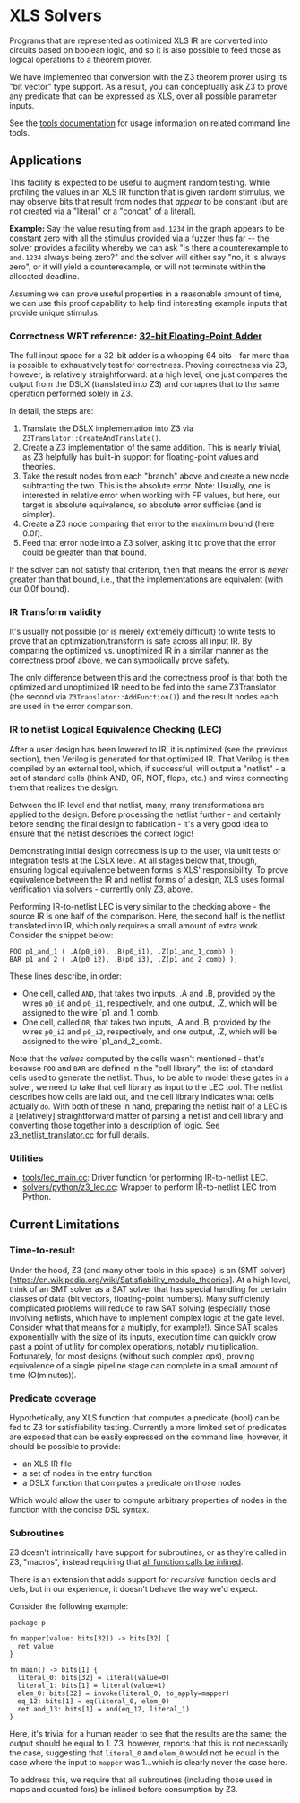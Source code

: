 # XLS Solvers

Programs that are represented as optimized XLS IR are converted into circuits
based on boolean logic, and so it is also possible to feed those as logical
operations to a theorem prover.

We have implemented that conversion with the Z3 theorem prover using its "bit
vector" type support. As a result, you can conceptually ask Z3 to prove any
predicate that can be expressed as XLS, over all possible parameter inputs.

See the [tools documentation](https://github.com/google/xls/tree/main/xls/g3doc/tools.md)
for usage information on related command line tools.

## Applications

This facility is expected to be useful to augment random testing. While
profiling the values in an XLS IR function that is given random stimulus, we may
observe bits that result from nodes that *appear* to be constant (but are not
created via a "literal" or a "concat" of a literal).

**Example:** Say the value resulting from `and.1234` in the graph appears to be
constant zero with all the stimulus provided via a fuzzer thus far -- the solver
provides a facility whereby we can ask "is there a counterexample to `and.1234`
always being zero?" and the solver will either say "no, it is always zero", or
it will yield a counterexample, or will not terminate within the allocated
deadline.

Assuming we can prove useful properties in a reasonable amount of time, we can
use this proof capability to help find interesting example inputs that provide
unique stimulus.

### Correctness WRT reference: [32-bit Floating-Point Adder](https://github.com/google/xls/tree/main/xls/modules/fpadd_2x32.x)

The full input space for a 32-bit adder is a whopping 64 bits - far more than is
possible to exhaustively test for correctness. Proving correctness via Z3,
however, is relatively straightforward: at a high level, one just compares the
output from the DSLX (translated into Z3) and comapres that to the same
operation performed solely in Z3.

In detail, the steps are:

1.  Translate the DSLX implementation into Z3 via
    `Z3Translator::CreateAndTranslate()`.
1.  Create a Z3 implementation of the same addition. This is nearly trivial, as
    Z3 helpfully has built-in support for floating-point values and theories.
1.  Take the result nodes from each "branch" above and create a new node
    subtracting the two. This is the absolute error. Note: Usually, one is
    interested in relative error when working with FP values, but here, our
    target is absolute equivalence, so absolute error sufficies (and is
    simpler).
1.  Create a Z3 node comparing that error to the maximum bound (here 0.0f).
1.  Feed that error node into a Z3 solver, asking it to prove that the error
    could be greater than that bound.

If the solver can not satisfy that criterion, then that means the error is
_never_ greater than that bound, i.e., that the implementations are equivalent
(with our 0.0f bound).

### IR Transform validity

It's usually not possible (or is merely extremely difficult) to write tests to
prove that an optimization/transform is safe across all input IR. By comparing
the optimized vs. unoptimized IR in a similar manner as the correctness proof
above, we can symbolically prove safety.

The only difference between this and the correctness proof is that both the
optimized and unoptimized IR need to be fed into the same Z3Translator (the
second via `Z3Translator::AddFunction()`) and the result nodes each are used in
the error comparison.

### IR to netlist Logical Equivalence Checking (LEC)

After a user design has been lowered to IR, it is optimized (see the previous
section), then Verilog is generated for that optimized IR. That Verilog is then
compiled by an external tool, which, if successful, will output a "netlist" - a
set of standard cells (think AND, OR, NOT, flops, etc.) and wires connecting
them that realizes the design.

Between the IR level and that netlist, many, many transformations are applied to
the design. Before processing the netlist further - and certainly before sending
the final design to fabrication - it's a very good idea to ensure that the
netlist describes the correct logic!

Demonstrating initial design correctness is up to the user, via unit tests or
integration tests at the DSLX level. At all stages below that, though, ensuring
logical equivalence between forms is XLS' responsibility. To prove equivalence
between the IR and netlist forms of a design, XLS uses formal verification via
solvers - currently only Z3, above.

Performing IR-to-netlist LEC is very similar to the checking above - the source
IR is one half of the comparison. Here, the second half is the netlist
translated into IR, which only requires a small amount of extra work. Consider
the snippet below:

```
FOO p1_and_1 ( .A(p0_i0), .B(p0_i1), .Z(p1_and_1_comb) );
BAR p1_and_2 ( .A(p0_i2), .B(p0_i3), .Z(p1_and_2_comb) );
```

These lines describe, in order:

-   One cell, called `AND`, that takes two inputs, .A and .B, provided by the
    wires `p0_i0` and `p0_i1`, respectively, and one output, .Z, which will be
    assigned to the wire `p1_and_1_comb.
-   One cell, called `OR`, that takes two inputs, .A and .B, provided by the
    wires `p0_i2` and `p0_i2`, respectively, and one output, .Z, which will be
    assigned to the wire `p1_and_2_comb.

Note that the _values_ computed by the cells wasn't mentioned - that's because
`FOO` and `BAR` are defined in the "cell library", the list of standard cells
used to generate the netlist. Thus, to be able to model these gates in a solver,
we need to take that cell library as input to the LEC tool. The netlist
describes how cells are laid out, and the cell library indicates what cells
actually `do`. With both of these in hand, preparing the netlist half of a LEC
is a [relatively] straightforward matter of parsing a netlist and cell library
and converting those together into a description of logic. See
[z3_netlist_translator.cc](https://github.com/google/xls/tree/main/xls/solvers/z3_netlist_translator.cc)
for full details.

### Utilities

-   [tools/lec_main.cc](http://cs/google/third_party/xls/tools/lec_main.cc):
    Driver function for performing IR-to-netlist LEC.
-   [solvers/python/z3_lec.cc](http://cs/google/third_party/xls/solvers/python/z3_lec.cc):
    Wrapper to perform IR-to-netlist LEC from Python.

## Current Limitations

### Time-to-result

Under the hood, Z3 (and many other tools in this space) is an (SMT
solver)[https://en.wikipedia.org/wiki/Satisfiability_modulo_theories]. At a high
level, think of an SMT solver as a SAT solver that has special handling for
certain classes of data (bit vectors, floating-point numbers). Many sufficiently
complicated problems will reduce to raw SAT solving (especially those involving
netlists, which have to implement complex logic at the gate level. Consider what
that means for a multiply, for example!). Since SAT scales exponentially with
the size of its inputs, execution time can quickly grow past a point of utility
for complex operations, notably multiplication. Fortunately, for most designs
(without such complex ops), proving equivalence of a single pipeline stage can
complete in a small amount of time (O(minutes)).

### Predicate coverage

Hypothetically, any XLS function that computes a predicate (bool) can be fed to
Z3 for satisfiability testing. Currently a more limited set of predicates are
exposed that can be easily expressed on the command line; however, it should be
possible to provide:

-   an XLS IR file
-   a set of nodes in the entry function
-   a DSLX function that computes a predicate on those nodes

Which would allow the user to compute arbitrary properties of nodes in the
function with the concise DSL syntax.

### Subroutines

Z3 doesn't intrinsically have support for subroutines, or as they're called in
Z3, "macros", instead requiring that
[all function calls be inlined](https://stackoverflow.com/questions/7740556/equivalent-of-define-fun-in-z3-api).

There is an extension that adds support for _recursive_ function decls and defs,
but in our experience, it doesn't behave the way we'd expect.

Consider the following example:

```
package p

fn mapper(value: bits[32]) -> bits[32] {
  ret value
}

fn main() -> bits[1] {
  literal_0: bits[32] = literal(value=0)
  literal_1: bits[1] = literal(value=1)
  elem_0: bits[32] = invoke(literal_0, to_apply=mapper)
  eq_12: bits[1] = eq(literal_0, elem_0)
  ret and_13: bits[1] = and(eq_12, literal_1)
}
```

Here, it's trivial for a human reader to see that the results are the same; the
output should be equal to 1. Z3, however, reports that this is not necessarily
the case, suggesting that `literal_0` and `elem_0` would not be equal in the
case where the input to `mapper` was 1...which is clearly never the case here.

To address this, we require that all subroutines (including those used in maps
and counted fors) be inlined before consumption by Z3.
